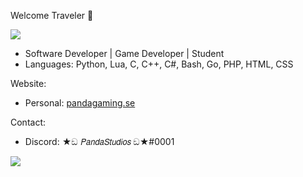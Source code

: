 Welcome Traveler 👋

![](https://komarev.com/ghpvc/?username=pandastudiosswe&color=blueviolet)

- Software Developer | Game Developer | Student 
- Languages: Python, Lua, C, C++, C#, Bash, Go, PHP, HTML, CSS
 

Website:
  - Personal: [pandagaming.se](https://www.pandagaming.se/)

Contact:
  - Discord: ★ඞ 𝘗𝘢𝘯𝘥𝘢𝘚𝘵𝘶𝘥𝘪𝘰𝘴 ඞ★#0001

![](https://github-readme-stats.vercel.app/api/top-langs/?username=pandastudiosswe&layout=compact&hide_border=true&langs_count=10&theme=dark)
